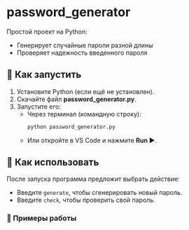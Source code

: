 # password_generator

Простой проект на Python:
- Генерирует случайные пароли разной длины
- Проверяет надежность введенного пароля

## 🚀 Как запустить

1. Установите Python (если ещё не установлен).  
2. Скачайте файл **password_generator.py**.  
3. Запустите его:
   - Через терминал (командную строку):
     ```bash
     python password_generator.py
     ```
   - Или откройте в VS Code и нажмите **Run ▶️**.

## 📌 Как использовать

После запуска программа предложит выбрать действие:  

- Введите `generate`, чтобы сгенерировать новый пароль.  
- Введите `check`, чтобы проверить свой пароль.  

### 🔹 Примеры работы

